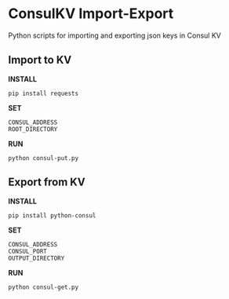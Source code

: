 # ConsulKV Import-Export
 Python scripts for importing and exporting json keys in Consul KV

## Import to KV
**INSTALL**
```
pip install requests
```
**SET**
```
CONSUL_ADDRESS 
ROOT_DIRECTORY
```
**RUN**
```
python consul-put.py
```
## Export from KV
**INSTALL**
```
pip install python-consul
```
**SET**
```
CONSUL_ADDRESS
CONSUL_PORT 
OUTPUT_DIRECTORY
```
**RUN**
```
python consul-get.py
```
